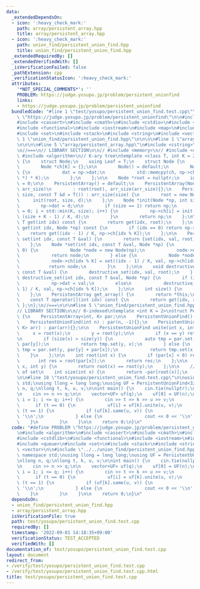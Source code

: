 ```yaml
---
data:
  _extendedDependsOn:
  - icon: ':heavy_check_mark:'
    path: array/persistent_array.hpp
    title: array/persistent_array.hpp
  - icon: ':heavy_check_mark:'
    path: union_find/persistent_union_find.hpp
    title: union_find/persistent_union_find.hpp
  _extendedRequiredBy: []
  _extendedVerifiedWith: []
  _isVerificationFailed: false
  _pathExtension: cpp
  _verificationStatusIcon: ':heavy_check_mark:'
  attributes:
    '*NOT_SPECIAL_COMMENTS*': ''
    PROBLEM: https://judge.yosupo.jp/problem/persistent_unionfind
    links:
    - https://judge.yosupo.jp/problem/persistent_unionfind
  bundledCode: "#line 1 \"test/yosupo/persistent_union_find.test.cpp\"\n#define PROBLEM\
    \ \"https://judge.yosupo.jp/problem/persistent_unionfind\"\n\n#include <algorithm>\n\
    #include <cassert>\n#include <cmath>\n#include <cstdio>\n#include <cstdlib>\n\
    #include <functional>\n#include <iostream>\n#include <map>\n#include <queue>\n\
    #include <set>\n#include <stack>\n#include <string>\n#include <vector>\n\n#line\
    \ 1 \"union_find/persistent_union_find.hpp\"\n\n\n\n#line 1 \"array/persistent_array.hpp\"\
    \n\n\n\n#line 5 \"array/persistent_array.hpp\"\n#include <cstring>\n#include <memory>\n\
    \n//===\n// LIBRARY SECTION\n\n// #include <memory>\n// #include <cstring>\n//\
    \ #include <algorithm>\n// K-ary tree\ntemplate <class T, int K = 2>\nstruct PersistentArray\
    \ {\n    struct Node;\n    using Leaf = T;\n    struct Node {\n        T dat;\n\
    \        Node *ch[K] = {};\n\n        Node() = default;\n        Node(Node *np)\
    \ {\n            dat = np->dat;\n            std::memcpy(ch, np->ch, sizeof(Node\
    \ *) * K);\n        };\n    };\n\n    Node *root = nullptr;\n    int arr_size\
    \ = 0;\n\n    PersistentArray() = default;\n    PersistentArray(Node *root, int\
    \ arr_size)\n        : root(root), arr_size(arr_size){};\n    PersistentArray(int\
    \ size, const T &d = T()) : arr_size(size) {\n        root = new Node();\n   \
    \     init(root, size, d);\n    };\n    Node *init(Node *np, int size, T d) {\n\
    \        np->dat = d;\n\n        if (size == 1) return np;\n        for (int i\
    \ = 0; i < std::min(K, size); i++) {\n            np->ch[i] = init(new Node(),\
    \ (size + K - 1) / K, d);\n        }\n        return np;\n    };\n\n    const\
    \ T get(int idx) const {\n        return get(idx, root);\n    };\n    const T\
    \ get(int idx, Node *np) const {\n        if (idx == 0) return np->dat;\n    \
    \    return get((idx - 1) / K, np->ch[idx % K]);\n    };\n\n    PersistentArray\
    \ set(int idx, const T &val) {\n        return {set(idx, val, root), arr_size};\n\
    \    };\n    Node *set(int idx, const T &val, Node *np) {\n        if (idx ==\
    \ 0) {\n            Node *node = new Node(np);\n            node->dat = val;\n\
    \            return node;\n        } else {\n            Node *node = new Node(np);\n\
    \            node->ch[idx % K] = set((idx - 1) / K, val, np->ch[idx % K]);\n \
    \           return node;\n        }\n    };\n\n    void destructive_set(int idx,\
    \ const T &val) {\n        destructive_set(idx, val, root);\n    };\n    void\
    \ destructive_set(int idx, const T &val, Node *np) {\n        if (idx == 0)\n\
    \            np->dat = val;\n        else\n            destructive_set((idx -\
    \ 1) / K, val, np->ch[idx % K]);\n    };\n\n    int size() {\n        return arr_size;\n\
    \    };\n    PersistentArray get_array() {\n        return *this;\n    };\n\n\
    \    const T operator[](int idx) const {\n        return get(idx, root);\n   \
    \ };\n};\n//===\n\n\n#line 5 \"union_find/persistent_union_find.hpp\"\n\n//===\n\
    // LIBRARY SECTION\n\n// 0-indexed\ntemplate <int K = 2>\nstruct PersistentUnionFind\
    \ {\n    PersistentArray<int, K> par;\n\n    PersistentUnionFind() = default;\n\
    \    PersistentUnionFind(int n) : par(n, -1){};\n    PersistentUnionFind(PersistentArray<int,\
    \ K> arr) : par(arr){};\n\n    PersistentUnionFind unite(int x, int y) {\n   \
    \     x = root(x);\n        y = root(y);\n\n        if (x == y) return *this;\n\
    \n        if (size(x) > size(y)) {\n            auto tmp = par.set(x, par[x] +\
    \ par[y]);\n            return tmp.set(y, x);\n        } else {\n            auto\
    \ tmp = par.set(y, par[y] + par[x]);\n            return tmp.set(x, y);\n    \
    \    }\n    };\n\n    int root(int x) {\n        if (par[x] < 0) return x;\n \
    \       int res = root(par[x]);\n        return res;\n    };\n\n    bool same(int\
    \ x, int y) {\n        return root(x) == root(y);\n    };\n\n    // return size\
    \ of set\n    int size(int x) {\n        return -par[root(x)];\n    };\n};\n//===\n\
    \n\n#line 18 \"test/yosupo/persistent_union_find.test.cpp\"\n\nusing namespace\
    \ std;\nusing llong = long long;\nusing UF = PersistentUnionFind<32>;\n\nllong\
    \ n, q;\nllong t, k, u, v;\n\nint main() {\n    cin.tie(nullptr);\n    ios::sync_with_stdio(false);\n\
    \n    cin >> n >> q;\n\n    vector<UF> uf(q);\n    uf[0] = UF(n);\n\n    for (int\
    \ i = 1; i <= q; i++) {\n        cin >> t >> k >> u >> v;\n        k++;\n\n  \
    \      if (t == 0) {\n            uf[i] = uf[k].unite(u, v);\n        } else if\
    \ (t == 1) {\n            if (uf[k].same(u, v)) {\n                cout << 1 <<\
    \ '\\n';\n            } else {\n                cout << 0 << '\\n';\n        \
    \    }\n        }\n    }\n\n    return 0;\n}\n"
  code: "#define PROBLEM \"https://judge.yosupo.jp/problem/persistent_unionfind\"\n\
    \n#include <algorithm>\n#include <cassert>\n#include <cmath>\n#include <cstdio>\n\
    #include <cstdlib>\n#include <functional>\n#include <iostream>\n#include <map>\n\
    #include <queue>\n#include <set>\n#include <stack>\n#include <string>\n#include\
    \ <vector>\n\n#include \"../../union_find/persistent_union_find.hpp\"\n\nusing\
    \ namespace std;\nusing llong = long long;\nusing UF = PersistentUnionFind<32>;\n\
    \nllong n, q;\nllong t, k, u, v;\n\nint main() {\n    cin.tie(nullptr);\n    ios::sync_with_stdio(false);\n\
    \n    cin >> n >> q;\n\n    vector<UF> uf(q);\n    uf[0] = UF(n);\n\n    for (int\
    \ i = 1; i <= q; i++) {\n        cin >> t >> k >> u >> v;\n        k++;\n\n  \
    \      if (t == 0) {\n            uf[i] = uf[k].unite(u, v);\n        } else if\
    \ (t == 1) {\n            if (uf[k].same(u, v)) {\n                cout << 1 <<\
    \ '\\n';\n            } else {\n                cout << 0 << '\\n';\n        \
    \    }\n        }\n    }\n\n    return 0;\n}\n"
  dependsOn:
  - union_find/persistent_union_find.hpp
  - array/persistent_array.hpp
  isVerificationFile: true
  path: test/yosupo/persistent_union_find.test.cpp
  requiredBy: []
  timestamp: '2022-09-01 14:18:35+09:00'
  verificationStatus: TEST_ACCEPTED
  verifiedWith: []
documentation_of: test/yosupo/persistent_union_find.test.cpp
layout: document
redirect_from:
- /verify/test/yosupo/persistent_union_find.test.cpp
- /verify/test/yosupo/persistent_union_find.test.cpp.html
title: test/yosupo/persistent_union_find.test.cpp
---
```

